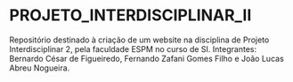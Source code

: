 # PROJETO_INTERDISCIPLINAR_II
Repositório destinado à criação de um website na disciplina de Projeto Interdisciplinar 2, pela faculdade ESPM no curso de SI.
Integrantes: Bernardo César de Figueiredo, Fernando Zafani Gomes Filho e João Lucas Abreu Nogueira.
